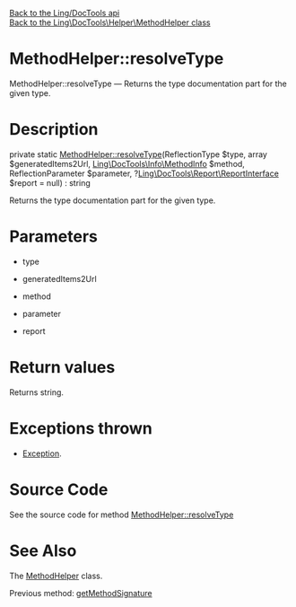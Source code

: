 [Back to the Ling/DocTools api](https://github.com/lingtalfi/DocTools/blob/master/doc/api/Ling/DocTools.md)<br>
[Back to the Ling\DocTools\Helper\MethodHelper class](https://github.com/lingtalfi/DocTools/blob/master/doc/api/Ling/DocTools/Helper/MethodHelper.md)


MethodHelper::resolveType
================



MethodHelper::resolveType — Returns the type documentation part for the given type.




Description
================


private static [MethodHelper::resolveType](https://github.com/lingtalfi/DocTools/blob/master/doc/api/Ling/DocTools/Helper/MethodHelper/resolveType.md)(ReflectionType $type, array $generatedItems2Url, [Ling\DocTools\Info\MethodInfo](https://github.com/lingtalfi/DocTools/blob/master/doc/api/Ling/DocTools/Info/MethodInfo.md) $method, ReflectionParameter $parameter, ?[Ling\DocTools\Report\ReportInterface](https://github.com/lingtalfi/DocTools/blob/master/doc/api/Ling/DocTools/Report/ReportInterface.md) $report = null) : string




Returns the type documentation part for the given type.




Parameters
================


- type

    

- generatedItems2Url

    

- method

    

- parameter

    

- report

    


Return values
================

Returns string.


Exceptions thrown
================

- [Exception](http://php.net/manual/en/class.exception.php).&nbsp;







Source Code
===========
See the source code for method [MethodHelper::resolveType](https://github.com/lingtalfi/DocTools/blob/master/Helper/MethodHelper.php#L228-L260)


See Also
================

The [MethodHelper](https://github.com/lingtalfi/DocTools/blob/master/doc/api/Ling/DocTools/Helper/MethodHelper.md) class.

Previous method: [getMethodSignature](https://github.com/lingtalfi/DocTools/blob/master/doc/api/Ling/DocTools/Helper/MethodHelper/getMethodSignature.md)<br>

